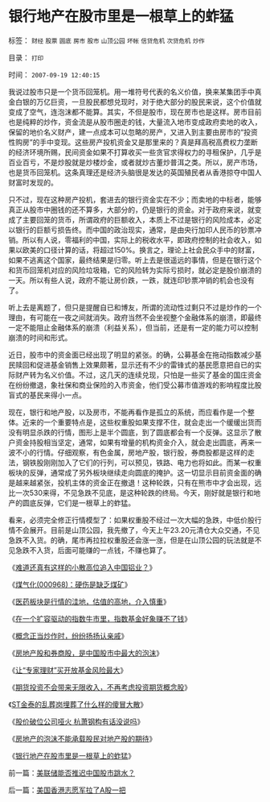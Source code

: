 # 银行地产在股市里是一根草上的蚱猛

标签： `财经` `股票` `圆底` `房市` `股市` `山顶公园` `坏帐` `信贷危机` `次贷危机` `炒作` 

目录： `打印`

时间： `2007-09-19 12:40:15`

我说过股市只是一个货币回笼机。用一堆符号代表的名义价值，换来某集团手中真金白银的万亿巨资，一旦股民都想兑现时，对于绝大部分的股民来说，这个价值就变成了空气，连泡沫都不能算。其实，不但是股市，现在房市也是这样。房市目前也是纯粹的炒作，资金流是从股市圈走的钱，大量流入地市变成政府卖地的收入，保留的地价名义财产，建一点成本可以忽略的房产，又进入到主要由房市的“投资性购房”的手中变现。这些房产投机资金又是那里来的？真是拜高税高费权力垄断的经济环境所赐，民间资金如果不打算收买一些贪官求得权力的寻租保护，几乎是百业百亏，不是炒股就是炒楼炒金，或者就炒古董炒普洱之类。所以，房产市场，也是货币回笼机。这条真理还是经济头脑很是发达的英国殖民者从香港掠夺中国人财富时发现的。

只不过，现在这种房产投机，套进去的银行资金实在不少；而卖地的中标者，能够真正从股市中圈钱的还不算多，大部分的，仍是银行的资金。对于政府来说，就变成了主要回笼的货币，所谓政府的巨额收入，本质上不过是银行的风险成本，必定以银行的巨额亏损告终。而中国的政治现实，通常，是由央行加印人民币的钞票冲销。所以有人说，零福利的中国，实际上的税收水平，即政府控制的社会收入，如果以欧美的口径计算的话，将超过150%。换言之，理论上社会民众手中的财富，如果不逃离这个国家，最终结果是归零。听上去是很遥远的事情，但是在银行这个和货币回笼机对应的风险垃圾箱，它的风险转为实际亏损时，就必定是股价崩溃的一天。所以有些人说，政府不能让房价跌，一跌，就连印钞票冲销的机会也没有了。

听上去是离题了，但只是提醒自已和博友，所谓的流动性过剩只不过是炒作的一个理由，有可能在一夜之间就消失。政府当然不会坐视整个金融体系的崩溃，即最终一定不能阻止金融体系的崩溃（利益关系），但当前，还是有一定的能力可以控制崩溃的时间和形式。

近日，股市中的资金面已经出现了明显的紧张。的确，公募基金在拖动指数减少基民赎回和促进基金销售上效果颇著，显示还有不少的雷锋式的基民愿意把自已的实际财产转为名义价值。不过，这几天的连续兑现，只怕是一些买了基金的国庄资金在纷纷撤退，象社保和商业保险的入市资金，他们受公募市值游戏的影响程度比股盲式的基民来得小一点。

现在，银行和地产股，以及房市，不能再看作是孤立的系统，而应看作是一个整体。近来的一个重要特点是，这些权重股如果支撑不住，就会走出一个缓缓出货而没有明显杀跌的行情，图形上是半个圆底，到了圆底都会有一个反弹。这显示了散户资金持股相当坚定，通常，如果有增量的机构资金介入，就会走出圆底，再来一波不小的行情。仔细观察，有色金属，房地产股，银行股，券商股都是这样的走法，钢铁股刚刚加入了它们的行列，可以预见，铁路、电力也将如此。而某一权重板块的反弹，通常成了另外板块继续走向圆底的掩护。这一切显示目前资金面的确是越来越紧张，投机主体的资金正在撤退！这种轮跌，只有在熊市中才会出现，远比一次530来得，不见急跌不见底，是这种轮跌的终局。今天，刚好就是银行和地产的圆底反弹，它们是一根草上的蚱猛。

看来，必须完全修正行情模型了：如果权重股不经过一次大幅的急跌，中低价股行情不会展开。目前是山顶公园，我先撤了，今天上午23.20元清仓大众交通，不见急跌不入货。的确，尾市再拉拉权重股还会涨一涨，但是在山顶公园的玩法就是不见急跌不入货，后面可能赚的一点钱，不赚也算了。

《[难道还真有这样的小散高位追入中国铝业？](../../../2007/8/29/难道还真有这样的小散高位追入中国铝业？.md)》

《[煤气化(000968)：硬伤是缺乏煤矿](../../../2007/8/31/煤气化(000968)：硬伤是缺乏煤矿可.md)》

《[医药板块是行情的洼地，估值的高地，介入慎重](../../../2007/9/2/医药板块是行情的洼地，估值的高地，介入慎重.md)》

《[在一个扩容驱动的指数牛市里，指数基金好象赚不了钱](../../../2007/9/2/指数基金好象赚不了钱.md)》

《[概念正当炒作时，纷纷扬扬认亲戚](../../../2007/9/4/概念正当炒作时，纷纷扬扬认亲戚.md)》

《[房地产股和券商股，是中国股市中最大的泡沫](../../../2007/8/31/房地产股和券商股，是中国股市中最大的泡沫.md)》

《[让“专家理财”买开放基金风险最大](../../../2007/8/30/让“专家理财”买开放基金风险最大.md)》

《[期货投资不会带来无限收入，不再考虑投资期货概念股](../../../2007/8/30/期货投资不会带来无限收入.md)》

《[ST金泰的乱葬岗埋葬了什么样的傻冒大散](../../../2007/9/8/ST金泰的乱葬岗埋葬了什么样的傻冒大散.md)》

《[股价破位公司哑火 杭萧钢构有话没说吗](../../../2007/9/13/杭萧钢构安哥拉大单有话没说吗.md)》

《[房地产的泡沫不能承载股民对地产股的期待](../../../2007/8/29/房地产的泡沫不能承载股民对地产股的期待.md)》

《[银行地产在股市里是一根草上的蚱猛](../../../2007/9/19/银行地产在股市里是一根草上的蚱猛.md)》



前一篇：[美联储能否推迟中国股市跳水？](../../../2007/9/19/美联储能否推迟中国股市跳水？.md)

后一篇：[美国香港志愿军拉了A股一把](../../../2007/9/19/美国香港志愿军拉了A股一把.md)